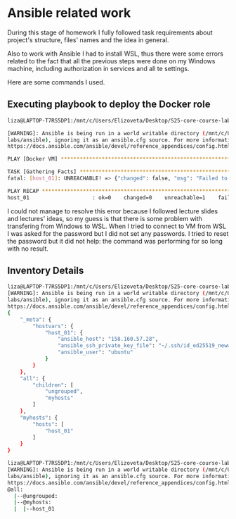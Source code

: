 # Ansible related work

During this stage of homework I fully followed task requirements about project's structure, files' names and the idea in general.

Also to work with Ansible I had to install WSL, thus there were some errors related to the fact that all the previous steps were done on my Windows machine, including authorization in services and all te settings.

Here are some commands I used.

## Executing playbook to deploy the Docker role

```bash
liza@LAPTOP-T7RS5DP1:/mnt/c/Users/Elizoveta/Desktop/S25-core-course-labs/ansible$ ansible-playbook -i inventory/default_aws_ec2.yml playbooks/dev/main.yml

[WARNING]: Ansible is being run in a world writable directory (/mnt/c/Users/Elizoveta/Desktop/S25-core-course-
labs/ansible), ignoring it as an ansible.cfg source. For more information see
https://docs.ansible.com/ansible/devel/reference_appendices/config.html#cfg-in-world-writable-dir

PLAY [Docker VM] *******************************************************************************************************

TASK [Gathering Facts] *************************************************************************************************
fatal: [host_01]: UNREACHABLE! => {"changed": false, "msg": "Failed to connect to the host via ssh: no such identity: /home/liza/.ssh/id_ed25519_neww.pub: No such file or directory\r\nubuntu@158.160.57.28: Permission denied (publickey,password).", "unreachable": true}

PLAY RECAP *************************************************************************************************************
host_01                    : ok=0    changed=0    unreachable=1    failed=0    skipped=0    rescued=0    ignored=0
```

I could not manage to resolve this error because I followed lecture slides and lectures' ideas, so my guess is that there is some problem with transfering from Windows to WSL. When I tried to connect to VM from WSL I was asked for the password but I did not set any passwords. I tried to reset the password but it did not help: the command was performing for so long with no result.

## Inventory Details

```bash
liza@LAPTOP-T7RS5DP1:/mnt/c/Users/Elizoveta/Desktop/S25-core-course-labs/ansible$ ansible-inventory -i inventory/default_aws_ec2.yml --list
[WARNING]: Ansible is being run in a world writable directory (/mnt/c/Users/Elizoveta/Desktop/S25-core-course-
labs/ansible), ignoring it as an ansible.cfg source. For more information see
https://docs.ansible.com/ansible/devel/reference_appendices/config.html#cfg-in-world-writable-dir
{
    "_meta": {
        "hostvars": {
            "host_01": {
                "ansible_host": "158.160.57.28",
                "ansible_ssh_private_key_file": "~/.ssh/id_ed25519_neww.pub",
                "ansible_user": "ubuntu"
            }
        }
    },
    "all": {
        "children": [
            "ungrouped",
            "myhosts"
        ]
    },
    "myhosts": {
        "hosts": [
            "host_01"
        ]
    }
}

liza@LAPTOP-T7RS5DP1:/mnt/c/Users/Elizoveta/Desktop/S25-core-course-labs/ansible$ ansible-inventory -i inventory/default_aws_ec2.yml --graph
[WARNING]: Ansible is being run in a world writable directory (/mnt/c/Users/Elizoveta/Desktop/S25-core-course-
labs/ansible), ignoring it as an ansible.cfg source. For more information see
https://docs.ansible.com/ansible/devel/reference_appendices/config.html#cfg-in-world-writable-dir
@all:
  |--@ungrouped:
  |--@myhosts:
  |  |--host_01
```
